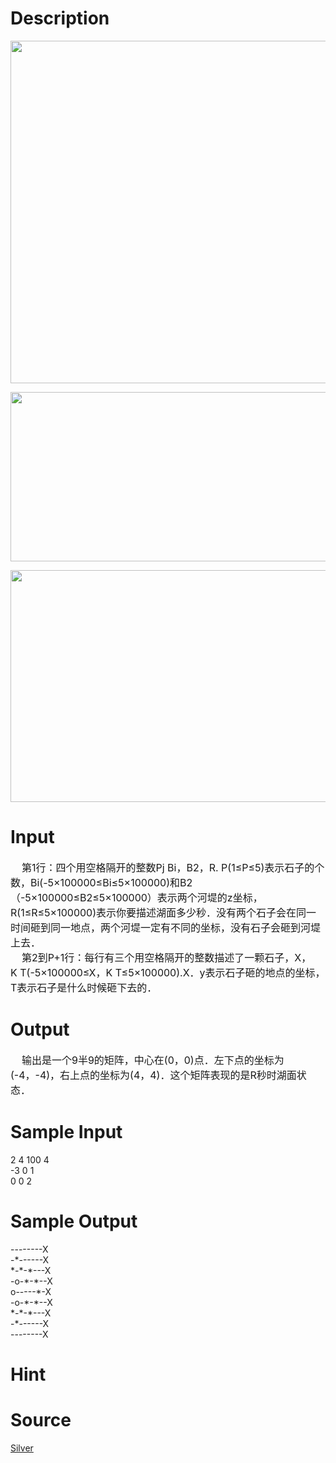 
# Description

<div class="content"><p><img height="548" width="844" alt="" src="/source/bzoj/1686/img/aHR0cHM6Ly9seWRzeS5jb20vSnVkZ2VPbmxpbmUvdXBsb2FkLzIwMTQwMS80MS5qcGc=.jpg"/></p>
<p></p>
<p><img height="271" width="831" alt="" src="/source/bzoj/1686/img/aHR0cHM6Ly9seWRzeS5jb20vSnVkZ2VPbmxpbmUvdXBsb2FkLzIwMTQwMS80Mi5qcGc=.jpg"/></p>
<p><img height="371" width="831" alt="" src="/source/bzoj/1686/img/aHR0cHM6Ly9seWRzeS5jb20vSnVkZ2VPbmxpbmUvdXBsb2FkLzIwMTQwMS80My5qcGc=.jpg"/></p></div>

# Input

<div class="content"><div><span style="font-size: medium">    第1行：四个用空格隔开的整数Pj Bi，B2，R. P(1≤P≤5)表示石子的个数，Bi(-5×100000≤Bi≤5×100000)和B2（-5×100000≤B2≤5×100000）表示两个河堤的z坐标，R(1≤R≤5×100000)表示你要描述湖面多少秒．没有两个石子会在同一时间砸到同一地点，两个河堤一定有不同的坐标，没有石子会砸到河堤上去．</span></div>
<div><span style="font-size: medium">    第2到P+1行：每行有三个用空格隔开的整数描述了一颗石子，X，K T(-5×100000≤X，K T≤5×100000).X．y表示石子砸的地点的坐标，T表示石子是什么时候砸下去的．</span></div></div>

# Output

<div class="content"><div><span style="font-size: medium">    输出是一个9半9的矩阵，中心在(0，0)点．左下点的坐标为(-4，-4)，右上点的坐标为(4，4)．这个</span><span style="font-size: medium">矩阵表现的是R秒时湖面状态．</span></div></div>

# Sample Input

<div class="content"><span class="sampledata">2 4 100 4<br/>
-3 0 1<br/>
0 0 2<br/>
</span></div>

# Sample Output

<div class="content"><span class="sampledata">--------X<br/>
-*------X<br/>
*-*-*---X<br/>
-o-*-*--X<br/>
o-----*-X<br/>
-o-*-*--X<br/>
*-*-*---X<br/>
-*------X<br/>
--------X</span></div>

# Hint

<div class="content"><p></p></div>

# Source

<div class="content"><p><a href="problemset.php?search=Silver">Silver</a></p></div>


